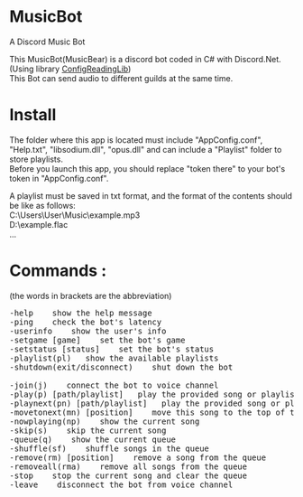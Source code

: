 # MusicBot
A Discord Music Bot

This MusicBot(MusicBear) is a discord bot coded in C# with Discord.Net.  
(Using library [ConfigReadingLib](https://github.com/MisakiBear/ConfigReadingLib))  
This Bot can send audio to different guilds at the same time.  

# Install
The folder where this app is located must include "AppConfig.conf", "Help.txt", "libsodium.dll", "opus.dll" and can include a "Playlist" folder to store playlists.   
Before you launch this app, you should replace "token there" to your bot's token in "AppConfig.conf".  

A playlist must be saved in txt format, and the format of the contents should be like as follows:  
C:\Users\User\Music\example.mp3  
D:\example.flac  
...  

# Commands :
(the words in brackets are the abbreviation)  
  
<pre>
-help    show the help message  
-ping    check the bot's latency  
-userinfo    show the user's info  
-setgame [game]    set the bot's game  
-setstatus [status]    set the bot's status  
-playlist(pl)   show the available playlists  
-shutdown(exit/disconnect)    shut down the bot  

-join(j)    connect the bot to voice channel  
-play(p) [path/playlist]   play the provided song or playlist  
-playnext(pn) [path/playlist]   play the provided song or playlist next  
-movetonext(mn) [position]    move this song to the top of the queue  
-nowplaying(np)    show the current song  
-skip(s)    skip the current song  
-queue(q)    show the current queue  
-shuffle(sf)    shuffle songs in the queue  
-remove(rm) [position]    remove a song from the queue  
-removeall(rma)    remove all songs from the queue  
-stop    stop the current song and clear the queue  
-leave    disconnect the bot from voice channel  
<pre>
